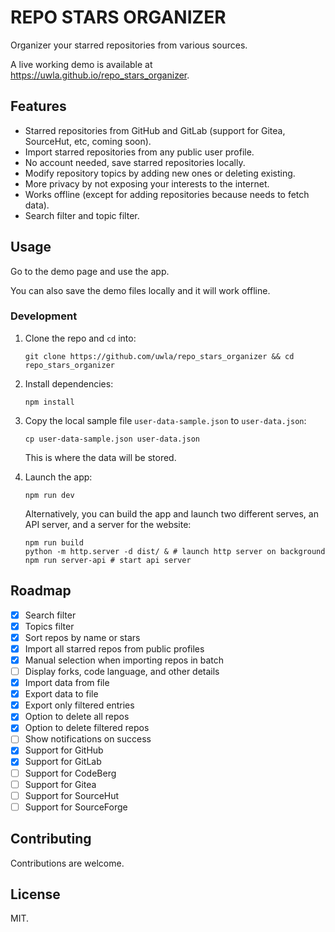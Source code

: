 # REPO STARS ORGANIZER

Organizer your starred repositories from various sources.

A live working demo is available at <https://uwla.github.io/repo_stars_organizer>.

## Features

- Starred repositories from GitHub and GitLab (support for Gitea, SourceHut, etc, coming soon).
- Import starred repositories from any public user profile.
- No account needed, save starred repositories locally.
- Modify repository topics by adding new ones or deleting existing.
- More privacy by not exposing your interests to the internet.
- Works offline (except for adding repositories because needs to fetch data).
- Search filter and topic filter.

## Usage

Go to the demo page and use the app.

You can also save the demo files locally and it will work offline.

### Development

1. Clone the repo and `cd` into:

    ```shell
    git clone https://github.com/uwla/repo_stars_organizer && cd repo_stars_organizer
    ```

2. Install dependencies:

    ```shell
    npm install
    ```

3. Copy the local sample file `user-data-sample.json` to `user-data.json`:

    ```shell
    cp user-data-sample.json user-data.json
    ```

    This is where the data will be stored.

4. Launch the app:

    ```shell
    npm run dev
    ```

    Alternatively, you can build the app and launch two different serves, an
    API server, and a server for the website:

    ```shell
    npm run build
    python -m http.server -d dist/ & # launch http server on background
    npm run server-api # start api server
    ```

## Roadmap

- [x] Search filter
- [x] Topics filter
- [x] Sort repos by name or stars
- [x] Import all starred repos from public profiles
- [x] Manual selection when importing repos in batch
- [ ] Display forks, code language, and other details
- [x] Import data from file
- [x] Export data to file
- [x] Export only filtered entries
- [x] Option to delete all repos
- [x] Option to delete filtered repos
- [ ] Show notifications on success
- [x] Support for GitHub
- [x] Support for GitLab
- [ ] Support for CodeBerg
- [ ] Support for Gitea
- [ ] Support for SourceHut
- [ ] Support for SourceForge

## Contributing

Contributions are welcome.

## License

MIT.
